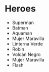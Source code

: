 # Heroes

-   Superman
-   Batman
-   Aquaman
-   Mujer Maravilla
-   Linterna Verde
-   Robin
-   Volcán Negro
-   Mujer Maravilla
-   Flash
